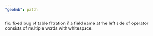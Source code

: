 ```yaml
---
"geohub": patch
---
```


fix: fixed bug of table filtration if a field name at the left side of operator consists of multiple words with whitespace.
